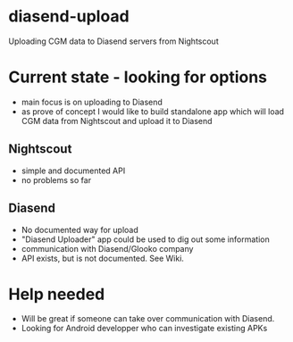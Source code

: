 # diasend-upload
Uploading CGM data to Diasend servers from Nightscout

# Current state - looking for options
* main focus is on uploading to Diasend
* as prove of concept I would like to build standalone app which will load CGM data from Nightscout and upload it to Diasend

## Nightscout 
* simple and documented API
* no problems so far

## Diasend
* No documented way for upload
* "Diasend Uploader" app could be used to dig out some information
* communication with Diasend/Glooko company
* API exists, but is not documented. See Wiki.

# Help needed
* Will be great if someone can take over communication with Diasend.
* Looking for Android developper who can investigate existing APKs


